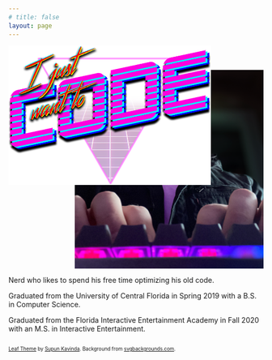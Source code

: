 ```yaml
---
# title: false
layout: page
---
```


<img src="assets/i_just_want_to_code.png" alt="I just want to code" width="400px" style="position: absolute; display: block; margin-left: 0; margin-right: auto; box-shadow: 0 0 0px rgba(0,0,0,0);">

<!-- <img src="assets/i_just_want_to_code.png" alt="I just want to code" width="50%" style="display: block; margin-left: auto; margin-right: auto; box-shadow: 0 0 0px rgba(0,0,0,0);"> -->

<br/><br/>

<img src="assets/hacker_me.png" alt="I just want to code" width="74%" style="display: block; margin-left: auto; margin-right: 0;">

<p align="left">
Nerd who likes to spend his free time optimizing his old code.

Graduated from the University of Central Florida in Spring 2019 with a B.S. in Computer Science.

Graduated from the Florida Interactive Entertainment Academy in Fall 2020 with an M.S. in Interactive Entertainment.
</p>

<sub><sub>
[Leaf Theme](https://github.com/SupunKavinda/jekyll-theme-leaf) by [Supun Kavinda](https://twitter.com/_SupunKavinda).
Background from [svgbackgrounds.com](https://www.svgbackgrounds.com/).
</sub></sub>
